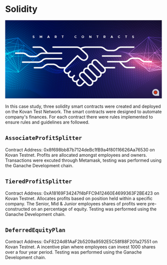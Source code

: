 # Solidity

![contract](https://github.com/HendersonRichardK/Solidity/blob/master/Images/SmartContracts.png)

In this case study, three solidity smart contracts were created and deployed on the Kovan Test Network. The smart contracts were designed to automate company's finances. For each contract there were rules implemented to ensure rules and guidelines are followed. 

## `AssociateProfitSplitter` 

Contract Address: 0x8f698bb87b7124deBc1fB9a4f80116626Aa76530 on Kovan Testnet.
Profits are allocated amongst employees and owners. Transactions were excuted through Metamask, testing was performed using the Ganache Development chain. 

## `TieredProfitSplitter` 

Contract Address:  0xA18169F34247f4bFFC9412460E4699363F2BE423 on Kovan Testnet. 
Allocates profits based on position held within a specific company. The Senior, Mid & Junior employees shares of profits were pre-constructed on an percentage of equity. Testing was performed using the Ganache Development chain. 

## `DeferredEquityPlan` 

Contract Address:  0xF8224d81AaF2b5209a9592E5C58f88F201a27551 on Kovan Testnet. 
A incentive plan where employees can invest 1000 shares over a four year period. Testing was performed using the Ganache Development chain. 
